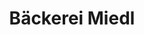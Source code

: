 ---
title: "Bäckerei Miedl"
url: /bad-endorf/baeckerei-miedl-traunsteiner-strasse/
shop: Bäckerei
---